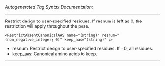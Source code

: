 _Autogenerated Tag Syntax Documentation:_

---
Restrict design to user-specified residues. If resnum is left as 0, the restriction will apply throughout the pose.

```
<RestrictAbsentCanonicalAAS name="(string)" resnum="(non_negative_integer; 0)" keep_aas="(string)" />
```

-   resnum: Restrict design to user-specified residues. If =0, all residues.
-   keep_aas: Canonical amino acids to keep.

---
